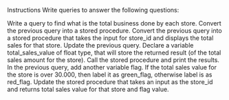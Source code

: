 Instructions
Write queries to answer the following questions:

Write a query to find what is the total business done by each store.
Convert the previous query into a stored procedure.
Convert the previous query into a stored procedure that takes the input for store_id and displays the total sales for that store.
Update the previous query. Declare a variable total_sales_value of float type, that will store the returned result (of the total sales amount for the store). Call the stored procedure and print the results.
In the previous query, add another variable flag. If the total sales value for the store is over 30.000, then label it as green_flag, otherwise label is as red_flag. Update the stored procedure that takes an input as the store_id and returns total sales value for that store and flag value.